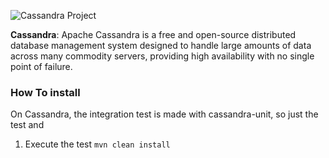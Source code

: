 
![Cassandra Project](https://github.com/JNOSQL/jnosql-site/blob/master/assets/img/logos/cassandra.png)


**Cassandra**: Apache Cassandra is a free and open-source distributed database management system designed to handle large amounts of data across many commodity servers, providing high availability with no single point of failure.

### How To install

On Cassandra, the integration test is made with cassandra-unit, so just the test and 
1. Execute the test `mvn clean install`
